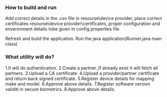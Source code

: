 ### How to build and run

Add correct details in the .csv file in resourse\device provider,
place correct certificates resourse\device provider\certificates,
proper configuration and enveronment details tobe given in config.properties file

Refresh and build the application.
Run the java application(Runner.java main class)

### What utility will do?
1.It will do authentication.
2.Create a partner.,If already exist it will fetch all partners.
3.Upload a CA certificate.
4.Upload a provider/partner certificate and return back signed certificate.
5.Register device details for mapping make and model.
6.Approve above details.
7.Register software version validiti in secure biometrics.
8.Approve above details.
